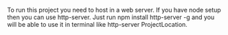 To run this project you need to host in a web server. 
If you have node setup then you can use http-server. 
Just run npm install http-server -g and you will be able to use it in terminal like 
http-server ProjectLocation.